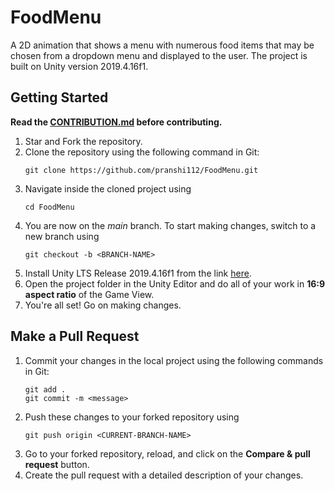 # FoodMenu

A 2D animation that shows a menu with numerous food items that may be chosen from a dropdown menu and displayed to the user. The project is built on Unity version 2019.4.16f1.

## Getting Started

**Read the [CONTRIBUTION.md](./CONTRIBUTION.md) before contributing.**

1. Star and Fork the repository.
2. Clone the repository using the following command in Git:
   ```
   git clone https://github.com/pranshi112/FoodMenu.git
   ```
3. Navigate inside the cloned project using
   ```
   cd FoodMenu
   ```
4. You are now on the *main* branch. To start making changes, switch to a new branch using 
   ```
   git checkout -b <BRANCH-NAME>
   ```
5. Install Unity LTS Release 2019.4.16f1 from the link [here](https://unity3d.com/unity/qa/lts-releases?version=2019.4&page=2).
6. Open the project folder in the Unity Editor and do all of your work in __16:9 aspect ratio__ of the Game View.
7. You're all set! Go on making changes.

## Make a Pull Request

1. Commit your changes in the local project using the following commands in Git:
    ```
    git add .
    git commit -m <message>
    ```
2. Push these changes to your forked repository using 
   ```
   git push origin <CURRENT-BRANCH-NAME>
   ```
3. Go to your forked repository, reload, and click on the **Compare & pull request** button.
4. Create the pull request with a detailed description of your changes.
